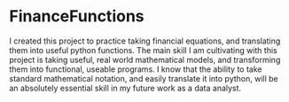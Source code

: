 # FinanceFunctions
  I created this project to practice taking financial equations, and translating them into useful python functions. 
The main skill I am cultivating with this project is taking useful, real world mathematical models, and transforming them into functional, useable programs. I know that the ability to take standard mathematical notation, and easily translate it into python, will be an absolutely essential skill in my future work as a data analyst. 
